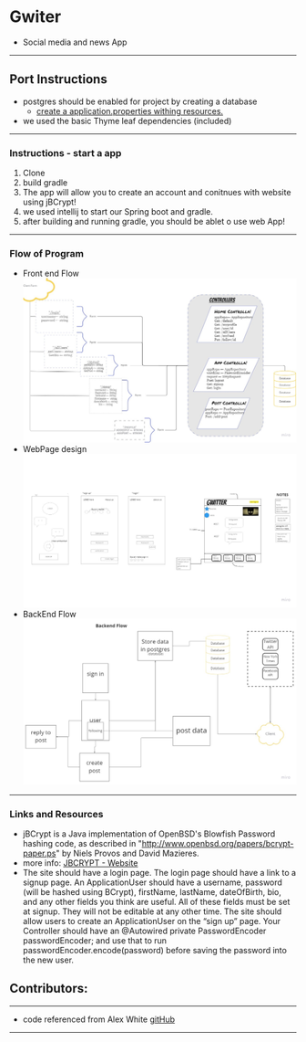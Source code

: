 # Gwiter
- Social media and news App
****

## Port Instructions
- postgres should be enabled for project by creating a database
  - [create a application.properties withing resources.](src/main/resources/static/img/instructions1.JPG)
- we used the basic Thyme leaf dependencies (included)
****
### Instructions - start a app
1. Clone
2. build gradle
3. The app will allow you to create an account and conitnues with website using jBCrypt!
4. we used intellij to start our Spring boot and gradle.
5. after building and running gradle, you should be ablet o use web App!

****
### Flow of Program

[//]: # (- Front end Flow ![]&#40;src/main/resources/static/img/Flow1.jpg&#41;)
- Front end Flow ![](src/main/resources/static/img/Flow1b.jpg)
- WebPage design ![](src/main/resources/static/img/Flow2.jpg)
- BackEnd Flow ![](src/main/resources/static/img/Flow3.jpg)
****

### Links and Resources
- jBCrypt is a Java implementation of OpenBSD's Blowfish Password hashing code, as described in "http://www.openbsd.org/papers/bcrypt-paper.ps" by Niels Provos and David Mazieres.
- more info: [JBCRYPT - Website](https://www.mindrot.org/projects/jBCrypt/)
- The site should have a login page.
  The login page should have a link to a signup page.
  An ApplicationUser should have a username, password (will be hashed using BCrypt), firstName, lastName, dateOfBirth, bio, and any other fields you think are useful.
  All of these fields must be set at signup. They will not be editable at any other time.
  The site should allow users to create an ApplicationUser on the “sign up” page.
  Your Controller should have an @Autowired private PasswordEncoder passwordEncoder; and use that to run passwordEncoder.encode(password) before saving the password into the new user.

## Contributors:
****
- code referenced from Alex White  [gitHub](https://github.com/codefellows/seattle-code-java-401d12)
****
